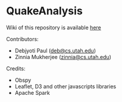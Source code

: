 # QuakeAnalysis #

Wiki of this repository is available [here](https://bitbucket.org/debjyotipaul385/quakeanalysis/wiki/Home)

Contributors:

*   Debjyoti Paul (deb@cs.utah.edu)
*   Zinnia Mukherjee (zinnia@cs.utah.edu)

Credits:

*   Obspy
*   Leaflet, D3 and other javascripts libraries
*   Apache Spark
